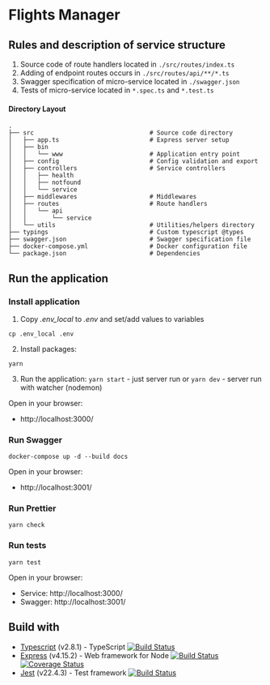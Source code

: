 # Flights Manager

## Rules and description of service structure

1.  Source code of route handlers located in `./src/routes/index.ts`
1.  Adding of endpoint routes occurs in `./src/routes/api/**/*.ts`
1.  Swagger specification of micro-service located in `./swagger.json`
1.  Tests of micro-service located in `*.spec.ts` and `*.test.ts`

#### Directory Layout

```
.
├── src                                # Source code directory
│   ├── app.ts                         # Express server setup
│   ├── bin
│   │   └── www                        # Application entry point
│   ├── config                         # Config validation and export
│   ├── controllers                    # Service controllers
│   │   ├── health
│   │   ├── notfound
│   │   └── service
│   ├── middlewares                    # Middlewares
│   ├── routes                         # Route handlers
│   │   └── api
│   │       └── service
│   └── utils                          # Utilities/helpers directory
├── typings                            # Custom typescript @types
├── swagger.json                       # Swagger specification file
├── docker-compose.yml                 # Docker configuration file
└── package.json                       # Dependencies
```

## Run the application

### Install application

1.  Copy _.env_local_ to _.env_ and set/add values to variables

```
cp .env_local .env
```

2.  Install packages:

```
yarn
```

3.  Run the application:
    `yarn start` - just server run
    or
    `yarn dev` - server run with watcher (nodemon)

Open in your browser:

- http://localhost:3000/

### Run Swagger

```
docker-compose up -d --build docs
```

Open in your browser:

- http://localhost:3001/

### Run Prettier

```
yarn check
```

### Run tests

```
yarn test
```

Open in your browser:

- Service: http://localhost:3000/
- Swagger: http://localhost:3001/

## Build with

- [Typescript](https://github.com/Microsoft/TypeScript) (v2.8.1) - TypeScript
  [![Build Status](https://travis-ci.org/Microsoft/TypeScript.svg?branch=release-2.8)](https://travis-ci.org/Microsoft/TypeScript)
- [Express](https://github.com/expressjs/express) (v4.15.2) - Web framework for Node
  [![Build Status](https://travis-ci.org/expressjs/express.svg?branch=4.15.2)](https://travis-ci.org/expressjs/express)
  [![Coverage Status](https://coveralls.io/repos/github/expressjs/express/badge.svg?branch=4.15.2)](https://coveralls.io/github/expressjs/express?branch=4.15.2)
- [Jest](https://github.com/facebook/jest) (v22.4.3) - Test framework
  [![Build Status](https://travis-ci.org/facebook/jest.svg?branch=master)](https://travis-ci.org/facebook/jest)
